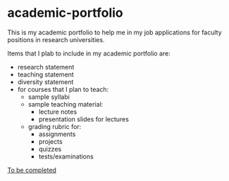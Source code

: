 # academic-portfolio
This is my academic portfolio to help me in my job applications for faculty positions in research universities.

Items that I plab to include in my academic portfolio are: 
+ research statement
+ teaching statement
+ diversity statement
+ for courses that I plan to teach:
	- sample syllabi
	- sample teaching material:
		* lecture notes
		* presentation slides for lectures
	- grading rubric for:
		* assignments
		* projects
		* quizzes
		* tests/examinations


[To be completed](https://www.unl.edu/gradstudies/current/development/academic-portfolio-1)
